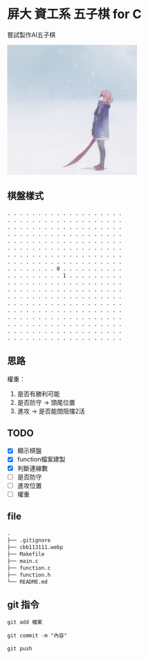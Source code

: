 # 屏大 資工系 五子棋 for C
嘗試製作AI五子棋  
  
![image](https://github.com/owo877/c_Gomoku/blob/main/cbb113111.webp)  
## 棋盤樣式
```
. . . . . . . . . . . . . . . . . . .  
. . . . . . . . . . . . . . . . . . .  
. . . . . . . . . . . . . . . . . . .  
. . . . . . . . . . . . . . . . . . .  
. . . . . . . . . . . . . . . . . . .  
. . . . . . . . . . . . . . . . . . .  
. . . . . . . . . . . . . . . . . . .  
. . . . . . . . . . . . . . . . . . .  
. . . . . . . . 0 . . . . . . . . . .  
. . . . . . . . . 1 . . . . . . . . .  
. . . . . . . . . . . . . . . . . . .  
. . . . . . . . . . . . . . . . . . .  
. . . . . . . . . . . . . . . . . . .  
. . . . . . . . . . . . . . . . . . .  
. . . . . . . . . . . . . . . . . . .  
. . . . . . . . . . . . . . . . . . .  
. . . . . . . . . . . . . . . . . . .  
. . . . . . . . . . . . . . . . . . .  
. . . . . . . . . . . . . . . . . . .  
```
  
## 思路
權重：
1. 是否有勝利可能
2. 是否防守 -> 頭尾位置
3. 進攻 -> 是否能間阻擋2活
  
## TODO
- [x] 顯示棋盤
- [x] function檔案建製
- [x] 判斷連線數
- [ ] 是否防守
- [ ] 進攻位置
- [ ] 權重
  
## file
```
.
├── .gitignore
├── cbb113111.webp
├── Makefile
├── main.c
├── function.c
├── function.h
└── README.md
```
## git 指令
```git
git add 檔案
```
```git
git commit -m "內容"
```
``` git
git push
``` 
